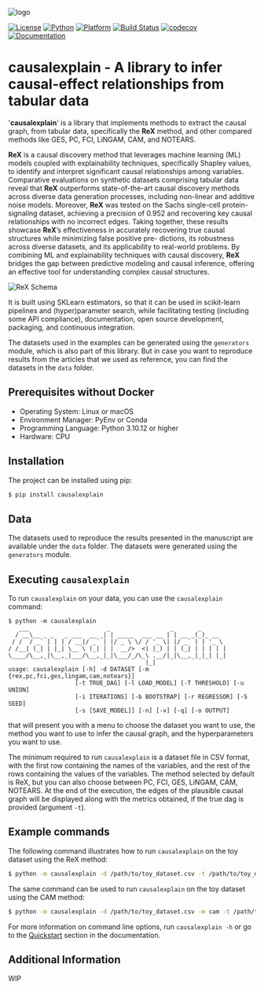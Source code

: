 ![logo](https://raw.githubusercontent.com/renero/causalgraph/main/docs/_static/logo-light.png)

[![License](https://img.shields.io/badge/License-MIT-green.svg)](https://opensource.org/licenses/MIT)
[![Python](https://img.shields.io/badge/Python-3.10%2B-blue.svg)](https://www.python.org/downloads/release/python-31012/)
[![Platform](https://img.shields.io/badge/Platform-Linux%20%7C%20macOS-lightgrey.svg)](#)
[![Build Status](https://github.com/renero/causalgraph/actions/workflows/codecov.yaml/badge.svg)](https://github.com/renero/causalgraph/actions/workflows/codecov.yaml)
[![codecov](https://codecov.io/gh/renero/causalgraph/graph/badge.svg?token=HCV0IJDFLQ)](https://codecov.io/gh/renero/causalgraph)
[![Documentation](https://img.shields.io/badge/docs-GitHub%20Pages-blue.svg)](https://renero.github.io/causalgraph/)


# causalexplain - A library to infer causal-effect relationships from tabular data

'**causalexplain**' is a library that implements methods to extract the causal graph,
from tabular data, specifically the **ReX** method, and other compared methods
like GES, PC, FCI, LiNGAM, CAM, and NOTEARS.

**ReX** is a causal discovery method that leverages machine learning (ML) models 
coupled with explainability techniques, specifically Shapley values, to 
identify and interpret significant causal relationships among variables. 
Comparative evaluations on synthetic datasets comprising tabular data reveal that 
**ReX** outperforms state-of-the-art causal discovery methods across diverse data 
generation processes, including non-linear and additive noise models. Moreover, 
**ReX** was tested on the Sachs single-cell protein-signaling dataset, achieving a 
precision of 0.952 and recovering 
key causal relationships with no incorrect edges. Taking together, these 
results showcase **ReX**’s effectiveness in accurately recovering true causal 
structures while minimizing false positive pre- dictions, its robustness 
across diverse datasets, and its applicability to real-world problems. 
By combining ML and explainability techniques with causal discovery, **ReX** 
bridges the gap between predictive modeling and causal inference, offering an 
effective tool for understanding complex causal structures.

![ReX Schema](https://raw.githubusercontent.com/renero/causalgraph/main/docs/_static/REX.png)

It is built using SKLearn estimators, so that it can be used in scikit-learn 
pipelines and (hyper)parameter search, while facilitating testing (including 
some API compliance), documentation, open source development, packaging, 
and continuous integration.

The datasets used in the examples can be generated using the `generators` 
module, which is also part of this library. But in case you want to 
reproduce results from the articles that we used as reference, you can find 
the datasets in the `data` folder.

## Prerequisites without Docker

- Operating System: Linux or macOS
- Environment Manager: PyEnv or Conda
- Programming Language: Python 3.10.12 or higher
- Hardware: CPU

## Installation

The project can be installed using pip:

```bash
$ pip install causalexplain
```

## Data

The datasets used to reproduce the results presented in the manuscript are 
available under the `data` folder. The datasets were generated using the
`generators` module.

## Executing `causalexplain`

To run `causalexplain` on your data, you can use the `causalexplain` command:

```
$ python -m causalexplain
   ___                      _                 _       _       
  / __\__ _ _   _ ___  __ _| | _____  ___ __ | | __ _(_)_ __  
 / /  / _` | | | / __|/ _` | |/ _ \ \/ / '_ \| |/ _` | | '_ \ 
/ /__| (_| | |_| \__ \ (_| | |  __/>  <| |_) | | (_| | | | | |
\____/\__,_|\__,_|___/\__,_|_|\___/_/\_\ .__/|_|\__,_|_|_| |_|
                                       |_|                                        
usage: causalexplain [-h] -d DATASET [-m {rex,pc,fci,ges,lingam,cam,notears}] 
                   [-t TRUE_DAG] [-l LOAD_MODEL] [-T THRESHOLD] [-u UNION] 
                   [-i ITERATIONS] [-b BOOTSTRAP] [-r REGRESSOR] [-S SEED] 
                   [-s [SAVE_MODEL]] [-n] [-v] [-q] [-o OUTPUT]
```

that will present you with a menu to choose the dataset you want to use, the 
method you want to use to infer the causal graph, and the hyperparameters you
want to use.

The minimum required to run `causalexplain` is a dataset file in CSV format,
with the first row containing the names of the variables, and the rest of
the rows containing the values of the variables. The method selected by default
is ReX, but you can also choose between PC, FCI, GES, LiNGAM, CAM, NOTEARS. 
At the end of the execution, the edges of the plausible causal graph will be 
displayed along with the metrics obtained, if the true dag is provided 
(argument `-t`).


## Example commands

The following command illustrates how to run `causalexplain` on the toy dataset
using the ReX method:

```bash
$ python -m causalexplain -d /path/to/toy_dataset.csv -t /path/to/toy_dataset.dot
```

The same command can be used to run `causalexplain` on the toy dataset using the
CAM method:

```bash
$ python -m causalexplain -d /path/to/toy_dataset.csv -m cam -t /path/to/toy_dataset.dot
```

For more information on command line options, run `causalexplain -h` or go to 
the [Quickstart](https://renero.github.io/causalgraph/quickstart.html) section in the documentation.

## Additional Information

WIP

